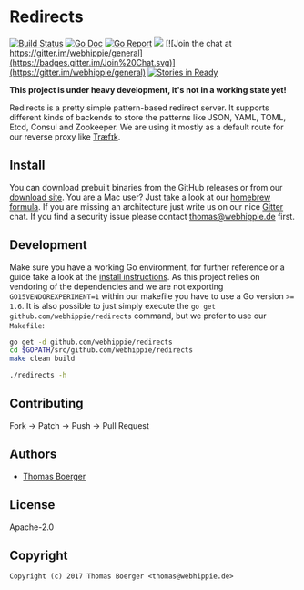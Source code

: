 # Redirects

[![Build Status](http://github.dronehippie.de/api/badges/webhippie/redirects/status.svg)](http://github.dronehippie.de/webhippie/redirects)
[![Go Doc](https://godoc.org/github.com/webhippie/redirects?status.svg)](http://godoc.org/github.com/webhippie/redirects)
[![Go Report](http://goreportcard.com/badge/github.com/webhippie/redirects)](http://goreportcard.com/report/github.com/webhippie/redirects)
[![](https://images.microbadger.com/badges/image/tboerger/redirects.svg)](http://microbadger.com/images/tboerger/redirects "Get your own image badge on microbadger.com")
[![Join the chat at https://gitter.im/webhippie/general](https://badges.gitter.im/Join%20Chat.svg)](https://gitter.im/webhippie/general)
[![Stories in Ready](https://badge.waffle.io/webhippie/redirects.svg?label=ready&title=Ready)](http://waffle.io/webhippie/redirects)

**This project is under heavy development, it's not in a working state yet!**

Redirects is a pretty simple pattern-based redirect server. It supports different kinds of backends to store the patterns like JSON, YAML, TOML, Etcd, Consul and Zookeeper. We are using it mostly as a default route for our reverse proxy like [Træfɪk](https://traefik.io/).


## Install

You can download prebuilt binaries from the GitHub releases or from our [download site](http://dl.webhippie.de/misc/redirects). You are a Mac user? Just take a look at our [homebrew formula](https://github.com/webhippie/homebrew-webhippie). If you are missing an architecture just write us on our nice [Gitter](https://gitter.im/webhippie/general) chat. If you find a security issue please contact thomas@webhippie.de first.


## Development

Make sure you have a working Go environment, for further reference or a guide take a look at the [install instructions](http://golang.org/doc/install.html). As this project relies on vendoring of the dependencies and we are not exporting `GO15VENDOREXPERIMENT=1` within our makefile you have to use a Go version `>= 1.6`. It is also possible to just simply execute the `go get github.com/webhippie/redirects` command, but we prefer to use our `Makefile`:

```bash
go get -d github.com/webhippie/redirects
cd $GOPATH/src/github.com/webhippie/redirects
make clean build

./redirects -h
```


## Contributing

Fork -> Patch -> Push -> Pull Request


## Authors

* [Thomas Boerger](https://github.com/tboerger)


## License

Apache-2.0


## Copyright

```
Copyright (c) 2017 Thomas Boerger <thomas@webhippie.de>
```
